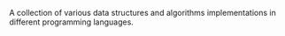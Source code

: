 A collection of various data structures and algorithms implementations in different programming languages.  
